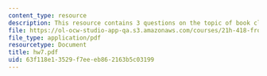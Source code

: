 ```yaml
---
content_type: resource
description: This resource contains 3 questions on the topic of book clubs.
file: https://ol-ocw-studio-app-qa.s3.amazonaws.com/courses/21h-418-from-print-to-digital-technologies-of-the-word-1450-present-fall-2005/63f118e13529f7eeeb862163b5c03199_hw7.pdf
file_type: application/pdf
resourcetype: Document
title: hw7.pdf
uid: 63f118e1-3529-f7ee-eb86-2163b5c03199
---
```

